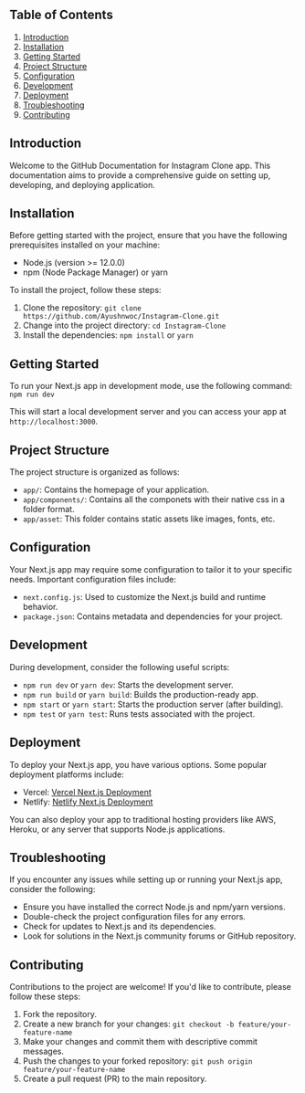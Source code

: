
## Table of Contents
1. [Introduction](#introduction)
2. [Installation](#installation)
3. [Getting Started](#getting-started)
4. [Project Structure](#project-structure)
5. [Configuration](#configuration)
6. [Development](#development)
7. [Deployment](#deployment)
8. [Troubleshooting](#troubleshooting)
9. [Contributing](#contributing)

## Introduction
Welcome to the GitHub Documentation for Instagram Clone app. This documentation aims to provide a comprehensive guide on setting up, developing, and deploying application.

## Installation
Before getting started with the project, ensure that you have the following prerequisites installed on your machine:
- Node.js (version >= 12.0.0)
- npm (Node Package Manager) or yarn

To install the project, follow these steps:
1. Clone the repository: `git clone https://github.com/Ayushnwoc/Instagram-Clone.git`
2. Change into the project directory: `cd Instagram-Clone`
3. Install the dependencies: `npm install` or `yarn`

## Getting Started
To run your Next.js app in development mode, use the following command:
`npm run dev`

This will start a local development server and you can access your app at `http://localhost:3000`.

## Project Structure
The project structure is organized as follows:
- `app/`: Contains the homepage of your application.
- `app/components/`: Contains all the componets with their native css in a folder format.
- `app/asset`: This folder contains static assets like images, fonts, etc.

## Configuration
Your Next.js app may require some configuration to tailor it to your specific needs. Important configuration files include:
- `next.config.js`: Used to customize the Next.js build and runtime behavior.
- `package.json`: Contains metadata and dependencies for your project.

## Development
During development, consider the following useful scripts:
- `npm run dev` or `yarn dev`: Starts the development server.
- `npm run build` or `yarn build`: Builds the production-ready app.
- `npm start` or `yarn start`: Starts the production server (after building).
- `npm test` or `yarn test`: Runs tests associated with the project.

## Deployment
To deploy your Next.js app, you have various options. Some popular deployment platforms include:
- Vercel: [Vercel Next.js Deployment](https://vercel.com/docs/platform/deployments)
- Netlify: [Netlify Next.js Deployment](https://docs.netlify.com/configure-builds/common-configurations/next-js/)

You can also deploy your app to traditional hosting providers like AWS, Heroku, or any server that supports Node.js applications.

## Troubleshooting
If you encounter any issues while setting up or running your Next.js app, consider the following:
- Ensure you have installed the correct Node.js and npm/yarn versions.
- Double-check the project configuration files for any errors.
- Check for updates to Next.js and its dependencies.
- Look for solutions in the Next.js community forums or GitHub repository.

## Contributing
Contributions to the project are welcome! If you'd like to contribute, please follow these steps:
1. Fork the repository.
2. Create a new branch for your changes: `git checkout -b feature/your-feature-name`
3. Make your changes and commit them with descriptive commit messages.
4. Push the changes to your forked repository: `git push origin feature/your-feature-name`
5. Create a pull request (PR) to the main repository.



